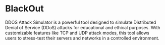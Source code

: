 # BlackOut
DDOS Attack Simulator is a powerful tool designed to simulate Distributed Denial of Service (DDoS) attacks for educational and ethical purposes. With customizable features like TCP and UDP attack modes, this tool allows users to stress-test their servers and networks in a controlled environment. 
